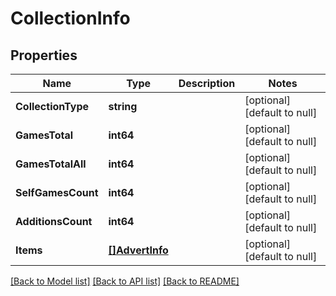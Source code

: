 # CollectionInfo

## Properties
Name | Type | Description | Notes
------------ | ------------- | ------------- | -------------
**CollectionType** | **string** |  | [optional] [default to null]
**GamesTotal** | **int64** |  | [optional] [default to null]
**GamesTotalAll** | **int64** |  | [optional] [default to null]
**SelfGamesCount** | **int64** |  | [optional] [default to null]
**AdditionsCount** | **int64** |  | [optional] [default to null]
**Items** | [**[]AdvertInfo**](AdvertInfo.md) |  | [optional] [default to null]

[[Back to Model list]](../README.md#documentation-for-models) [[Back to API list]](../README.md#documentation-for-api-endpoints) [[Back to README]](../README.md)


